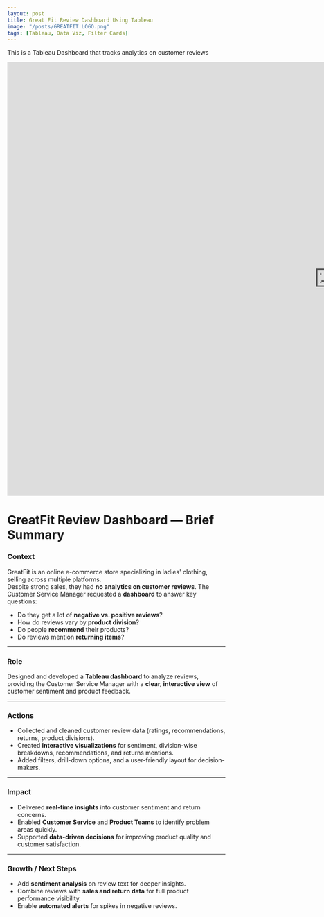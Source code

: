```yaml
---
layout: post
title: Great Fit Review Dashboard Using Tableau
image: "/posts/GREATFIT LOGO.png"
tags: [Tableau, Data Viz, Filter Cards]
---
```

This is a Tableau Dashboard that tracks analytics on customer reviews
<iframe seamless frameborder="0" src="https://public.tableau.com/views/GreatfitReviewDashboard_17240234772370/GreatFitReviewDashboard?:embed=yes&:display_count=yes&:showVizHome=no" width = '1500' height = '1000'></iframe>

# GreatFit Review Dashboard — Brief Summary 

### **Context**
GreatFit is an online e-commerce store specializing in ladies' clothing, selling across multiple platforms.  
Despite strong sales, they had **no analytics on customer reviews**. The Customer Service Manager requested a **dashboard** to answer key questions:
- Do they get a lot of **negative vs. positive reviews**?
- How do reviews vary by **product division**?
- Do people **recommend** their products?
- Do reviews mention **returning items**?

---

### **Role**
Designed and developed a **Tableau dashboard** to analyze reviews, providing the Customer Service Manager with a **clear, interactive view** of customer sentiment and product feedback.

---

### **Actions**
- Collected and cleaned customer review data (ratings, recommendations, returns, product divisions).
- Created **interactive visualizations** for sentiment, division-wise breakdowns, recommendations, and returns mentions.
- Added filters, drill-down options, and a user-friendly layout for decision-makers.

---

### **Impact**
- Delivered **real-time insights** into customer sentiment and return concerns.
- Enabled **Customer Service** and **Product Teams** to identify problem areas quickly.
- Supported **data-driven decisions** for improving product quality and customer satisfaction.

---

### **Growth / Next Steps**
- Add **sentiment analysis** on review text for deeper insights.
- Combine reviews with **sales and return data** for full product performance visibility.
- Enable **automated alerts** for spikes in negative reviews.

